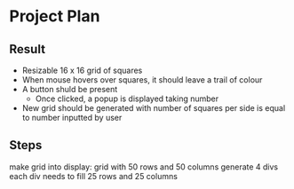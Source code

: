 # Project Plan
## Result
* Resizable 16 x 16 grid of squares
* When mouse hovers over squares, it should leave a trail of colour
* A button shuld be present
  * Once clicked, a popup is displayed taking number
* New grid should be generated with number of squares per side is equal to number inputted by user


## Steps

make grid into display: grid with 50 rows and 50 columns
generate 4 divs
each div needs to fill 25 rows and 25 columns






